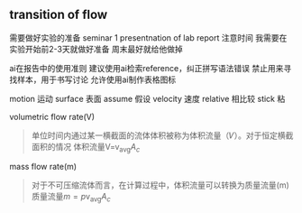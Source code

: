 ## transition of flow

需要做好实验的准备
seminar 1 presentnation of lab report
注意时间
我需要在实验开始前2-3天就做好准备
周末最好就给他做掉

ai在报告中的使用准则
建议使用ai检索reference，纠正拼写语法错误
禁止用来寻找样本，用于书写讨论
允许使用ai制作表格图标


motion 运动
surface 表面
assume 假设
velocity 速度
relative 相比较
stick 粘



volumetric flow rate(V)
>单位时间内通过某一横截面的流体体积被称为体积流量（𝑉）。对于恒定横截面积的情况
体积流量V=v<sub>avg</sub>$A_c$


mass flow rate(m)
>对于不可压缩流体而言，在计算过程中，体积流量可以转换为质量流量(m)
质量流量$m=p$v<sub>avg</sub>$A_c$

